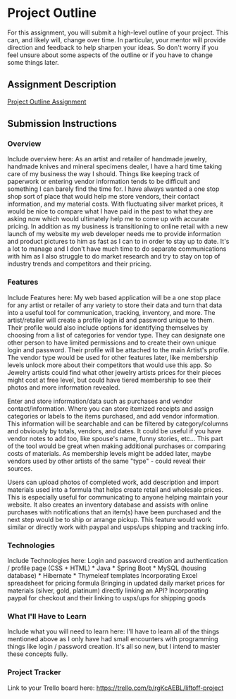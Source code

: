 # Project Outline
For this assignment, you will submit a high-level outline of your project. This can, and likely will, change over time. In particular, your mentor will provide direction and feedback to help sharpen your ideas. So don't worry if you feel unsure about some aspects of the outline or if you have to change some things later.

## Assignment Description
[Project Outline Assignment](https://education.launchcode.org/liftoff/modules/assignments/project-outline)

## Submission Instructions

### Overview
Include overview here: 
As an artist and retailer of handmade jewelry, handmade knives and mineral specimens dealer, I have a hard time taking care of my business the way I should.  Things like keeping track of paperwork or entering vendor information tends to be difficult and something I can barely find the time for.   I have always wanted a one stop shop sort of place that would help me store vendors, their contact information, and my material costs.  With fluctuating silver market prices, it would be nice to compare what I have paid in the past to what they are asking now which would ultimately help me to come up with accurate pricing.  In addition as my business is transitioning to online retail with a new launch of my website my web developer needs me to provide information and product pictures to him as fast as I can to in order to stay up to date.    It's a lot to manage and I don't have much time to do separate communications with him as I also struggle to do market research and try to stay on top of industry trends and competitors and their pricing.  

### Features
Include Features here: 
My web based application will be a one stop place for any artist or retailer of any variety to store their data and turn that data into a useful tool for communication, tracking, inventory, and more.  The artist/retailer will create a profile login id and password unique to them.  Their profile would also include options for identifying themselves by choosing from a list of categories for vendor type.  They can designate one other person to have limited permissions and to create their own unique login and password.  Their profile will be attached to the main Artist's profile.
The vendor type would be used for other features later, like membership levels unlock more about their competitors that would use this app.  So Jewelry artists could find what other jewelry artists prices for their pieces might cost at free level, but could have tiered membership to see their photos and more information revealed.  

Enter and store information/data such as purchases and vendor contact/information.   Where you can store itemized receipts and assign categories or labels to the items purchased, and add vendor information.  This information will be searchable and can be filtered by category/columns and obviously by totals, vendors, and dates.  It could be useful if you have vendor notes to add too, like spouse's name, funny stories, etc...
This part of the tool would be great when making additional purchases or comparing costs of materials.  As membership levels might be added later, maybe vendors used by other artists of the same "type" - could reveal their sources.  

Users can upload photos of completed work, add description and import materials used into a formula that helps create retail and wholesale prices.  This is especially useful for communicating to anyone helping maintain your website.  It also creates an inventory database and assists with online purchases with notifications that an item(s) have been purchased and the next step would be to ship or arrange pickup.  This feature would work similar or directly work with paypal and usps/ups shipping and tracking info. 

### Technologies
Include Technologies here:  Login and password creation and authentication / profile page (CSS + HTML)
    * Java
    * Spring Boot
    * MySQL (housing database) 
    * Hibernate
    * Thymeleaf templates
Incorporating Excel spreadsheet for pricing formula
Bringing in updated daily market prices for materials (silver, gold, platinum) directly linking an API?
Incorporating paypal for checkout and their linking to usps/ups for shipping goods

### What I'll Have to Learn
Include what you will need to learn here:
I'll have to learn all of the things mentioned above as I only have had small encounters with programming things like login / password creation.  It's all so new, but I intend to master these concepts fully.  

### Project Tracker
Link to your Trello board here:
https://trello.com/b/rgKcAEBL/liftoff-project
